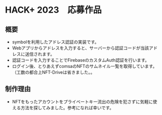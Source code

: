 # HACK+ 2023　応募作品

## 概要
* symbolを利用したアドレス認証の実装です。
* Webアプリからアドレスを入力すると、サーバーから認証コードが当該アドレスに送信されます。
* 認証コードを入力することでFirebaseのカスタムAuth認証を行います。
* ログイン後、とりあえずcomsaのNFTのサムネイル一覧を取得しています。（工数の都合上NFT-Driveは省きました。。


## 制作理由
* NFTをもったアカウントをプライベートキー流出の危険を犯さずに気軽に使える方法を探してみました。参考になれば幸いです。
